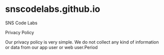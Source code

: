 # snscodelabs.github.io

SNS Code Labs

Privacy Policy

Our privacy policy is very simple.
We do not collect any kind of information or data from our app user or web user.Period

